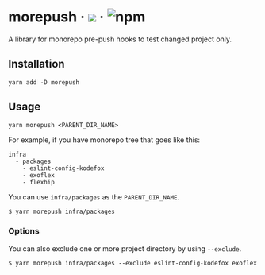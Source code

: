 # morepush · ![](https://github.com/kodefox/morepush/workflows/Unit%20Test/badge.svg) · ![npm](https://img.shields.io/npm/v/morepush)
A library for monorepo pre-push hooks to test changed project only.

## Installation

```shell
yarn add -D morepush
```

## Usage

```
yarn morepush <PARENT_DIR_NAME>
```

For example, if you have monorepo tree that goes like this:
```
infra
  - packages
    - eslint-config-kodefox
    - exoflex
    - flexhip
```

You can use `infra/packages` as the `PARENT_DIR_NAME`.

```shell
$ yarn morepush infra/packages
```

### Options

You can also exclude one or more project directory by using `--exclude`.

```shell
$ yarn morepush infra/packages --exclude eslint-config-kodefox exoflex
```
